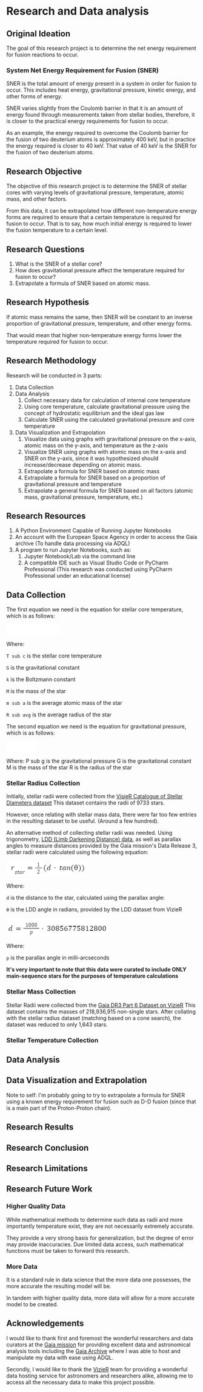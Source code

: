 # Research and Data analysis

## Original Ideation

The goal of this research project is to determine the net energy requirement for fusion reactions to occur.

### System Net Energy Requirement for Fusion (SNER)

SNER is the total amount of energy present in a system in order for fusion to occur.
This includes heat energy, gravitational pressure, kinetic energy, and other forms of energy.

SNER varies slightly from the Coulomb barrier in that it is an amount of energy found through measurements
taken from stellar bodies, therefore, it is closer to the practical energy requirements for fusion to occur.

As an example, the energy required to overcome the Coulomb barrier for the fusion of two deuterium atoms 
is approximately 400 keV, but in practice the energy required is closer to 40 keV. That value of 40 keV is
the SNER for the fusion of two deuterium atoms.

## Research Objective

The objective of this research project is to determine the SNER of stellar cores with varying levels
of gravitational pressure, temperature, atomic mass, and other factors.

From this data, it can be extrapolated how different non-temperature energy forms are required to
ensure that a certain temperature is required for fusion to occur. That is to say, how much
initial energy is required to lower the fusion temperature to a certain level.

## Research Questions

1. What is the SNER of a stellar core?
2. How does gravitational pressure affect the temperature required for fusion to occur?
3. Extrapolate a formula of SNER based on atomic mass.

## Research Hypothesis

If atomic mass remains the same, then SNER will be constant to an inverse proportion of
gravitational pressure, temperature, and other energy forms.

That would mean that higher non-temperature energy forms lower the temperature required for fusion to occur.

## Research Methodology

Research will be conducted in 3 parts:

1. Data Collection
2. Data Analysis
    1. Collect necessary data for calculation of internal core temperature
    2. Using core temperature, calculate gravitational pressure using the concept of hydrostatic equilibrium and the
       ideal gas law
    3. Calculate SNER using the calculated gravitational pressure and core temperature
3. Data Visualization and Extrapolation
    1. Visualize data using graphs with gravitational pressure on the x-axis, atomic mass on the y-axis,
       and temperature as the z-axis
    2. Visualize SNER using graphs with atomic mass on the x-axis and SNER on the y-axis, since it was hypothesized
       should increase/decrease depending on atomic mass.
   3. Extrapolate a formula for SNER based on atomic mass
   4. Extrapolate a formula for SNER based on a proportion of gravitational pressure and temperature
   5. Extrapolate a general formula for SNER based on all factors (atomic mass, gravitational pressure, temperature, etc.)

## Research Resources
1. A Python Environment Capable of Running Jupyter Notebooks
2. An account with the European Space Agency in order to access the Gaia archive (To handle data processing via ADQL)
3. A program to run Jupyter Notebooks, such as:
   1. Jupyter Notebook/Lab via the command line
   2. A compatible IDE such as Visual Studio Code or PyCharm Professional (This research was conducted using PyCharm Professional under an educational license)

## Data Collection
The first equation we need is the equation for stellar core temperature, which is as follows:

[//]: # (T_c = &#40;\frac{G}{k}&#41;\times&#40;\frac{Mm_a}{R_{avg}}&#41;)

![T_c = &#40;\frac{G}{k}&#41;\times&#40;\frac{Mm_a}{R_{avg}}](imgs/latex_stellar_core_temp_white.png)

Where:

`T sub c` is the stellar core temperature

`G` is the gravitational constant

`k` is the Boltzmann constant

`M` is the mass of the star

`m sub a` is the average atomic mass of the star

`R sub avg` is the average radius of the star

The second equation we need is the equation for gravitational pressure, which is as follows:

[//]: # (P_g = \frac{GM^2}{R^4})

![P_g = \frac{GM^2}{R^4}](imgs/latex_gravitation_pressure_white.png)

Where:
P sub g is the gravitational pressure
G is the gravitational constant
M is the mass of the star
R is the radius of the star

### Stellar Radius Collection
Initially, stellar radii were collected from the [VisieR Catalogue of Stellar Diameters dataset](https://cdsarc.cds.unistra.fr/viz-bin/cat/II/224)
This dataset contains the radii of 9733 stars.

However, once relating with stellar mass data, there were far too few entries in the resulting dataset to be useful. (Around a few hundred).

An alternative method of collecting stellar radii was needed. Using trigonometry, [LDD (Limb Darkening Distance) data](https://cdsarc.cds.unistra.fr/viz-bin/cat/II/346), 
as well as parallax angles to measure distances
provided by the Gaia mission's Data Release 3, stellar radii were calculated using the following equation:

[//]: # (R = \frac{LDD}{\tan\theta})
![R = \frac{LDD}{\tan\theta}](imgs/latex_radius.png)

Where:

`d` is the distance to the star, calculated using the parallax angle:

`θ` is the LDD angle in radians, provided by the LDD dataset from VizieR

[//]: # (d = \frac{1000}{p} * 30856775812800)

![d = \frac{1}{\pi}](imgs/latex_distance.png)

Where:

`p` is the parallax angle in milli-arcseconds

**It's very important to note that this data were curated to include
ONLY main-sequence stars for the purposes of temperature calculations** 

### Stellar Mass Collection
Stellar Radii were collected from the [Gaia DR3 Part 6 Dataset on VizieR](https://cdsarc.cds.unistra.fr/viz-bin/cat/I/360)
This dataset contains the masses of 218,936,915 non-single stars. 
After collating with the stellar radius dataset (matching based on a cone search), the dataset was reduced to only 
1,643 stars.


### Stellar Temperature Collection

[//]: # (I don't have a dataset for this yet)


## Data Analysis


## Data Visualization and Extrapolation
Note to self: I'm probably going to try to extrapolate a formula for SNER using a known energy requirement for fusion
such as D-D fusion (since that is a main part of the Proton-Proton chain).

## Research Results

## Research Conclusion

## Research Limitations

## Research Future Work
### Higher Quality Data
While mathematical methods to determine such data as radii and more importantly temperature exist, they are not necessarily extremely accurate.

They provide a very strong basis for generalization, but the degree of error may provide inaccuracies. Due limited data access, 
such mathematical functions must be taken to forward this research.

### More Data
It is a standard rule in data science that the more data one possesses, the more accurate the resulting model will be.

In tandem with higher quality data, more data will allow for a more accurate model to be created.

## Acknowledgements
I would like to thank first and foremost the wonderful researchers and data curators at the [Gaia mission](https://www.cosmos.esa.int/web/gaia/home) for providing
excellent data and astronomical analysis tools including the [Gaia Archive](https://archives.esac.esa.int/gaia/) where
I was able to host and manipulate my data with ease using ADQL.

Secondly, I would like to thank the [VizieR](https://vizier.u-strasbg.fr/viz-bin/VizieR) team for providing a wonderful
data hosting service for astronomers and researchers alike, allowing me to access all the necessary data to make this project possible.